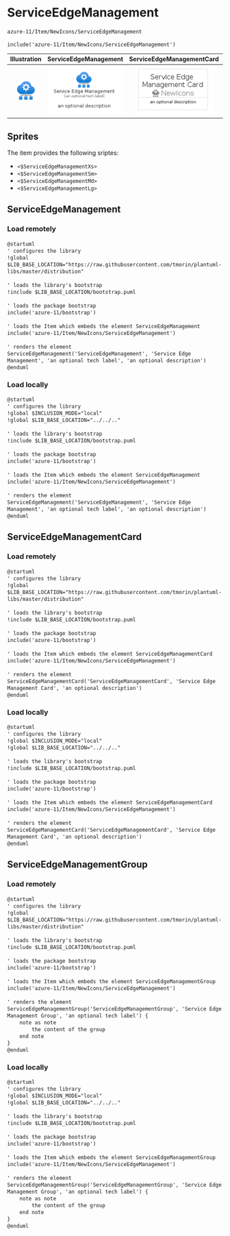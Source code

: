 # ServiceEdgeManagement


```text
azure-11/Item/NewIcons/ServiceEdgeManagement
```

```text
include('azure-11/Item/NewIcons/ServiceEdgeManagement')
```



| Illustration | ServiceEdgeManagement | ServiceEdgeManagementCard | ServiceEdgeManagementGroup |
| :---: | :---: | :---: | :---: |
| ![illustration for Illustration](../../../azure-11/Item/NewIcons/ServiceEdgeManagement.png) | ![illustration for ServiceEdgeManagement](../../../azure-11/Item/NewIcons/ServiceEdgeManagement.Local.png) | ![illustration for ServiceEdgeManagementCard](../../../azure-11/Item/NewIcons/ServiceEdgeManagementCard.Local.png) | ![illustration for ServiceEdgeManagementGroup](../../../azure-11/Item/NewIcons/ServiceEdgeManagementGroup.Local.png) |



## Sprites
The item provides the following sriptes:

- `<$ServiceEdgeManagementXs>`
- `<$ServiceEdgeManagementSm>`
- `<$ServiceEdgeManagementMd>`
- `<$ServiceEdgeManagementLg>`





## ServiceEdgeManagement

### Load remotely
```plantuml
@startuml
' configures the library
!global $LIB_BASE_LOCATION="https://raw.githubusercontent.com/tmorin/plantuml-libs/master/distribution"

' loads the library's bootstrap
!include $LIB_BASE_LOCATION/bootstrap.puml

' loads the package bootstrap
include('azure-11/bootstrap')

' loads the Item which embeds the element ServiceEdgeManagement
include('azure-11/Item/NewIcons/ServiceEdgeManagement')

' renders the element
ServiceEdgeManagement('ServiceEdgeManagement', 'Service Edge Management', 'an optional tech label', 'an optional description')
@enduml
```

### Load locally
```plantuml
@startuml
' configures the library
!global $INCLUSION_MODE="local"
!global $LIB_BASE_LOCATION="../../.."

' loads the library's bootstrap
!include $LIB_BASE_LOCATION/bootstrap.puml

' loads the package bootstrap
include('azure-11/bootstrap')

' loads the Item which embeds the element ServiceEdgeManagement
include('azure-11/Item/NewIcons/ServiceEdgeManagement')

' renders the element
ServiceEdgeManagement('ServiceEdgeManagement', 'Service Edge Management', 'an optional tech label', 'an optional description')
@enduml
```

## ServiceEdgeManagementCard

### Load remotely
```plantuml
@startuml
' configures the library
!global $LIB_BASE_LOCATION="https://raw.githubusercontent.com/tmorin/plantuml-libs/master/distribution"

' loads the library's bootstrap
!include $LIB_BASE_LOCATION/bootstrap.puml

' loads the package bootstrap
include('azure-11/bootstrap')

' loads the Item which embeds the element ServiceEdgeManagementCard
include('azure-11/Item/NewIcons/ServiceEdgeManagement')

' renders the element
ServiceEdgeManagementCard('ServiceEdgeManagementCard', 'Service Edge Management Card', 'an optional description')
@enduml
```

### Load locally
```plantuml
@startuml
' configures the library
!global $INCLUSION_MODE="local"
!global $LIB_BASE_LOCATION="../../.."

' loads the library's bootstrap
!include $LIB_BASE_LOCATION/bootstrap.puml

' loads the package bootstrap
include('azure-11/bootstrap')

' loads the Item which embeds the element ServiceEdgeManagementCard
include('azure-11/Item/NewIcons/ServiceEdgeManagement')

' renders the element
ServiceEdgeManagementCard('ServiceEdgeManagementCard', 'Service Edge Management Card', 'an optional description')
@enduml
```

## ServiceEdgeManagementGroup

### Load remotely
```plantuml
@startuml
' configures the library
!global $LIB_BASE_LOCATION="https://raw.githubusercontent.com/tmorin/plantuml-libs/master/distribution"

' loads the library's bootstrap
!include $LIB_BASE_LOCATION/bootstrap.puml

' loads the package bootstrap
include('azure-11/bootstrap')

' loads the Item which embeds the element ServiceEdgeManagementGroup
include('azure-11/Item/NewIcons/ServiceEdgeManagement')

' renders the element
ServiceEdgeManagementGroup('ServiceEdgeManagementGroup', 'Service Edge Management Group', 'an optional tech label') {
    note as note
        the content of the group
    end note
}
@enduml
```

### Load locally
```plantuml
@startuml
' configures the library
!global $INCLUSION_MODE="local"
!global $LIB_BASE_LOCATION="../../.."

' loads the library's bootstrap
!include $LIB_BASE_LOCATION/bootstrap.puml

' loads the package bootstrap
include('azure-11/bootstrap')

' loads the Item which embeds the element ServiceEdgeManagementGroup
include('azure-11/Item/NewIcons/ServiceEdgeManagement')

' renders the element
ServiceEdgeManagementGroup('ServiceEdgeManagementGroup', 'Service Edge Management Group', 'an optional tech label') {
    note as note
        the content of the group
    end note
}
@enduml
```


